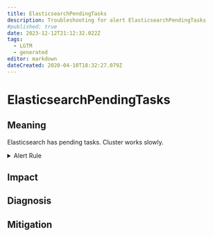 ```yaml
---
title: ElasticsearchPendingTasks
description: Troubleshooting for alert ElasticsearchPendingTasks
#published: true
date: 2023-12-12T21:12:32.022Z
tags: 
  - LGTM
  - generated
editor: markdown
dateCreated: 2020-04-10T18:32:27.079Z
---
```


# ElasticsearchPendingTasks

## Meaning
[//]: # "Short paragraph that explains what the alert means"
Elasticsearch has pending tasks. Cluster works slowly.

<details>
  <summary>Alert Rule</summary>

{{% rule "elasticsearch/prometheus-community-elasticsearch-exporter.yml" "ElasticsearchPendingTasks" %}}

<!-- Rule when generated

```yaml
alert: ElasticsearchPendingTasks
expr: elasticsearch_cluster_health_number_of_pending_tasks > 0
for: 15m
labels:
    severity: warning
annotations:
    summary: Elasticsearch pending tasks (instance {{ $labels.instance }})
    description: |-
        Elasticsearch has pending tasks. Cluster works slowly.
          VALUE = {{ $value }}
          LABELS = {{ $labels }}
    runbook: https://github.com/srerun/prometheus-alerts/blob/main/content/runbooks/prometheus-community-elasticsearch-exporter/ElasticsearchPendingTasks.md

```

-->

</details>


## Impact
[//]: # "What could / will happen if the alert is not addressed"



## Diagnosis
[//]: # "Steps to take to identify the cause of the problem"



## Mitigation
[//]: # "The steps necessary to resolve the alert"
